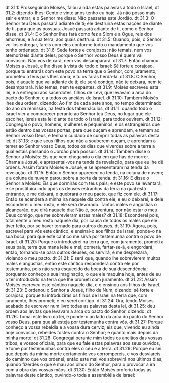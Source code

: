 dt 31.1: Prosseguindo Moisés, falou ainda estas palavras a todo o Israel,
dt 31.2: dizendo-lhes: Cento e vinte anos tenho eu hoje. Já não posso mais sair e entrar; e o Senhor me disse: Não passarás este Jordão.
dt 31.3: O Senhor teu Deus passará adiante de ti; ele destruirá estas nações de diante de ti, para que as possuas. Josué passará adiante de ti, como o Senhor disse.
dt 31.4: E o Senhor lhes fará como fez a Siom e a Ogue, reis dos amorreus, e à sua terra, aos quais destruiu.
dt 31.5: Quando, pois, o Senhor vo-los entregar, fareis com eles conforme todo o mandamento que vos tenho ordenado.
dt 31.6: Sede fortes e corajosos; não temais, nem vos atemorizeis diante deles; porque o Senhor vosso Deus é quem vai convosco. Não vos deixará, nem vos desamparará.
dt 31.7: Então chamou Moisés a Josué, e lhe disse à vista de todo o Israel: Sê forte e corajoso, porque tu entrarás com este povo na terra que o Senhor, com juramento, prometeu a teus pais lhes daria; e tu os farás herdá-la.
dt 31.8: O Senhor, pois, é aquele que vai adiante de ti; ele será contigo, não te deixará, nem te desamparará. Não temas, nem te espantes.
dt 31.9: Moisés escreveu esta lei, e a entregou aos sacerdotes, filhos de Levi, que levavam a arca do pacto do Senhor, e a todos os anciãos de Israel.
dt 31.10: Também Moisés lhes deu ordem, dizendo: Ao fim de cada sete anos, no tempo determinado do ano da remissão, na festa dos tabernáculos,
dt 31.11: quando todo o Israel vier a comparecer perante ao Senhor teu Deus, no lugar que ele escolher, lereis esta lei diante de todo o Israel, para todos ouvirem.
dt 31.12: Congregai o povo, homens, mulheres e pequeninos, e os estrangeiros que estão dentro das vossas portas, para que ouçam e aprendam, e temam ao Senhor vosso Deus, e tenham cuidado de cumprir todas as palavras desta lei;
dt 31.13: e que seus filhos que não a souberem ouçam, e aprendam a temer ao Senhor vosso Deus, todos os dias que viverdes sobre a terra a qual estais passando o Jordão para possuir.
dt 31.14: Também disse o Senhor a Moisés: Eis que vem chegando o dia em que hás de morrer. Chama a Josué, e apresentai-vos na tenda da revelação, para que eu lhe dê ordens. Assim foram Moisés e Josué, e se apresentaram na tenda da revelação.
dt 31.15: Então o Senhor apareceu na tenda, na coluna de nuvem; e a coluna de nuvem parou sobre a porta da tenda.
dt 31.16: E disse o Senhor a Moisés: Eis que dormirás com teus pais; e este povo se levantará, e se prostituirá indo após os deuses estranhos da terra na qual está entrando, e me deixará, e quebrará o meu pacto, que fiz com ele.
dt 31.17: Então se acenderá a minha ira naquele dia contra ele, e eu o deixarei, e dele esconderei o meu rosto, e ele será devorado. Tantos males e angústias o alcançarão, que dirá naquele dia: Não é, porventura, por não estar o meu Deus comigo, que me sobrevieram estes males?
dt 31.18: Esconderei pois, totalmente o meu rosto naquele dia, por causa de todos os males que ele tiver feito, por se haver tornado para outros deuses.
dt 31.19: Agora, pois, escrevei para vós este cântico, e ensinai-o aos filhos de Israel; ponde-o na sua boca, para que este cântico me sirva por testemunha contra o povo de Israel.
dt 31.20: Porque o introduzirei na terra que, com juramento, prometi a seus pais, terra que mana leite e mel; comerá, fartar-se-á, e engordará; então, tornando-se para outros deuses, os servirá, e me desprezará, violando o meu pacto.
dt 31.21: E será que, quando lhe sobrevierem muitos males e angústias, então este cântico responderá contra ele por testemunha, pois não será esquecido da boca de sua descendência; porquanto conheço a sua imaginação, o que ele maquina hoje, antes de eu o ter introduzido na terra que lhe prometi com juramento.
dt 31.22: Assim Moisés escreveu este cântico naquele dia, e o ensinou aos filhos de Israel.
dt 31.23: E ordenou o Senhor a Josué, filho de Num, dizendo: sê forte e corajoso, porque tu introduzirás os filhos de Israel na terra que, com juramento, lhes prometi; e eu serei contigo.
dt 31.24: Ora, tendo Moisés acabado de escrever num livro todas as palavras desta lei,
dt 31.25: deu ordem aos levitas que levavam a arca do pacto do Senhor, dizendo:
dt 31.26: Tomai este livro da lei, e ponde-o ao lado da arca do pacto do Senhor vosso Deus, para que ali esteja por testemunha contra vós.
dt 31.27: Porque conheço a vossa rebeldia e a vossa dura cerviz; eis que, vivendo eu ainda hoje convosco, rebeldes fostes contra o Senhor; e quanto mais depois da minha morte!
dt 31.28: Congregai perante mim todos os anciãos das vossas tribos, e vossos oficiais, para que eu fale estas palavras aos seus ouvidos, e tome por testemunhas contra eles o céu e a terra.
dt 31.29: Porque eu sei que depois da minha morte certamente vos corrompereis, e vos desviareis do caminho que vos ordenei; então este mal vos sobrevirá nos últimos dias, quando fizerdes o que é mau aos olhos do Senhor, para o provocar à ira com a obra das vossas mãos.
dt 31.30: Então Moisés proferiu todas as palavras deste cântico, ouvindo-o toda a assembléia de Israel:

